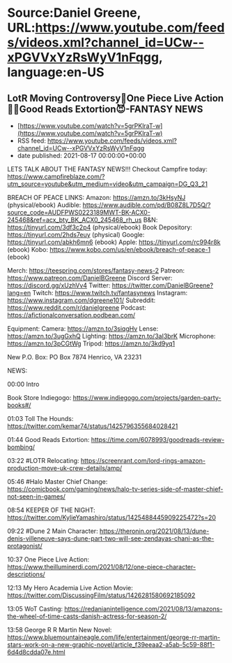 # Source:Daniel Greene, URL:https://www.youtube.com/feeds/videos.xml?channel_id=UCw--xPGVVxYzRsWyV1nFqgg, language:en-US

## LotR Moving Controversy🤔One Piece Live Action🏴‍☠️Good Reads Extortion😈-FANTASY NEWS
 - [https://www.youtube.com/watch?v=5grPKlraT-w](https://www.youtube.com/watch?v=5grPKlraT-w)
 - RSS feed: https://www.youtube.com/feeds/videos.xml?channel_id=UCw--xPGVVxYzRsWyV1nFqgg
 - date published: 2021-08-17 00:00:00+00:00

LETS TALK ABOUT THE FANTASY NEWS!!! 
Checkout Campfire today: https://www.campfireblaze.com/?utm_source=youtube&utm_medium=video&utm_campaign=DG_Q3_21

BREACH OF PEACE LINKS: 
Amazon: https://amzn.to/3kHsyNJ (physical/ebook)
Audible: https://www.audible.com/pd/B08Z8L7D5Q/?source_code=AUDFPWS0223189MWT-BK-ACX0-245468&ref=acx_bty_BK_ACX0_245468_rh_us
B&N: https://tinyurl.com/3df3c2p4 (physical/ebook)
Book Depository: https://tinyurl.com/2hds7euy (physical)
Google: https://tinyurl.com/abkh6mn6 (ebook)
Apple: https://tinyurl.com/rc994r8k (ebook)
Kobo: https://www.kobo.com/us/en/ebook/breach-of-peace-1 (ebook)

Merch: https://teespring.com/stores/fantasy-news-2
Patreon: https://www.patreon.com/DanielBGreene
Discord Server: https://discord.gg/xUzhVv4
Twitter: https://twitter.com/DanielBGreene?lang=en
Twitch: https://www.twitch.tv/fantasynews
Instagram: https://www.instagram.com/dgreene101/
Subreddit: https://www.reddit.com/r/danielgreene 
Podcast: https://afictionalconversation.podbean.com/

Equipment: 
Camera: https://amzn.to/3siqgHv 
Lense: https://amzn.to/3ugGxhQ 
Lighting: https://amzn.to/3aI3brK 
Microphone: https://amzn.to/3pCGtWg 
Tripod: https://amzn.to/3kd9yq1 

New P.O. Box: PO Box 7874 Henrico, VA 23231

NEWS: 

00:00 Intro

Book Store Indiegogo: https://www.indiegogo.com/projects/garden-party-books#/ 

01:03 Toll The Hounds: https://twitter.com/kemar74/status/1425796355684028421 

01:44 Good Reads Extortion: https://time.com/6078993/goodreads-review-bombing/ 

03:22 #LOTR Relocating: https://screenrant.com/lord-rings-amazon-production-move-uk-crew-details/amp/ 

05:46 #Halo Master Chief Change: https://comicbook.com/gaming/news/halo-tv-series-side-of-master-chief-not-seen-in-games/ 

08:54 KEEPER OF THE NIGHT: https://twitter.com/KylieYamashiro/status/1425488445909225472?s=20 

09:22 #Dune 2 Main Character: https://theronin.org/2021/08/13/dune-denis-villeneuve-says-dune-part-two-will-see-zendayas-chani-as-the-protagonist/ 

10:37 One Piece Live Action: https://www.theilluminerdi.com/2021/08/12/one-piece-character-descriptions/ 

12:13 My Hero Academia Live Action Movie: https://twitter.com/DiscussingFilm/status/1426281580692185092 

13:05 WoT Casting: https://redanianintelligence.com/2021/08/13/amazons-the-wheel-of-time-casts-danish-actress-for-season-2/ 

13:58 George R R Martin New Novel: https://www.bluemountaineagle.com/life/entertainment/george-rr-martin-stars-work-on-a-new-graphic-novel/article_f39eeaa2-a5ab-5c59-88f1-6d4d8cdda07e.html

